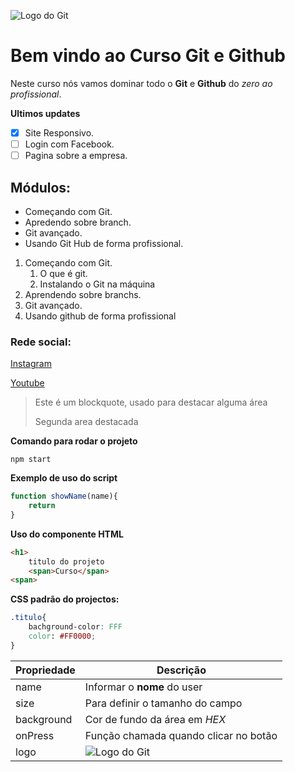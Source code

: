 ![Logo do Git](https://git-scm.com/images/logos/logomark-orange@2x.png)
# Bem vindo ao Curso Git e Github
Neste curso nós vamos dominar todo o **Git** e **Github** do _zero ao profissional_.

**Ultimos updates**
- [X] Site Responsivo.
- [ ] Login com Facebook.
- [ ] Pagina sobre a empresa.

## Módulos:
* Começando com Git.
* Apredendo sobre branch.
* Git avançado.
* Usando Git Hub de forma profissional.

1. Começando com Git.
    1. O que é git.
    2. Instalando o Git na máquina
2. Aprendendo sobre branchs.
3. Git avançado.
4. Usando github de forma profissional

### Rede social:
[Instagram](https://instagram.com/sujeitoprogramador)

[Youtube](https://youtube.com/c/sujeitoprogramador)

>Este é um blockquote, usado para destacar alguma área
>
>Segunda area destacada

**Comando para rodar o projeto**

```
npm start
```

**Exemplo de uso do script**

```js
function showName(name){
    return  
}
```

**Uso do componente HTML**
```html
<h1>
    titulo do projeto
    <span>Curso</span>
<span>
```

**CSS padrão do projectos:**
```css
.titulo{
    bachground-color: FFF
    color: #FF0000; 
}
```


Propriedade | Descrição
----------- | ---------
name | Informar o **nome** do user 
size | Para definir o tamanho do campo
background | Cor de fundo da área em _HEX_
onPress | Função chamada quando clicar no botão
logo | ![Logo do Git](https://git-scm.com/images/logos/logomark-orange@2x.png)

